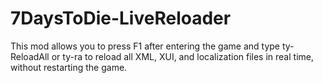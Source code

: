 # 7DaysToDie-LiveReloader
This mod allows you to press F1 after entering the game and type ty-ReloadAll or ty-ra to reload all XML, XUI, and localization files in real time, without restarting the game.
